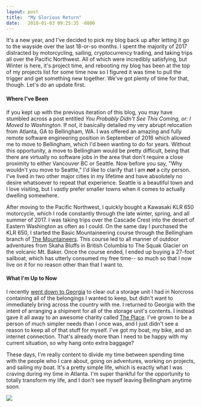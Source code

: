 ```yaml
---
layout: post
title:  "My Glorious Return"
date:   2018-01-03 09:25:35 -0800
---
```


It's a new year, and I've decided to pick my blog back up after letting it go to the wayside over the last 18-or-so months. I spent the majority of 2017 distracted by motorcycling, sailing, cryptocurrency trading, and taking trips all over the Pacific Northwest. All of which were incredibly satisfying, but Winter is here, it's project time, and rebooting my blog has been at the top of my projects list for some time now so I figured it was time to pull the trigger and get something new together. We've got plenty of time for that, though. Let's do an update first.

#### Where I've Been

If you kept up with the previous iteration of this blog, you may have stumbled across a post entitled _You Probably Didn't See This Coming, or: I Moved to Washington_. If not, it basically detailed my very abrupt relocation from Atlanta, GA to Bellingham, WA. I was offered an amazing and fully remote software engineering position in September of 2016 which allowed me to move to Bellingham, which I'd been wanting to do for years. Without this opportunity, a move to Bellingham would be pretty difficult, being that there are virtually no software jobs in the area that don't require a close proximity to either Vancouver BC or Seattle. Now before you say, "Why wouldn't you move to Seattle," I'd like to clarify that I am __*not*__ a city person. I've lived in two other major cities in my lifetime and have absolutely no desire whatsoever to repeat that experience. Seattle is a beautiful town and I love visiting, but I vastly prefer smaller towns when it comes to actually dwelling somewhere.

After moving to the Pacific Northwest, I quickly bought a Kawasaki KLR 650 motorcycle, which I rode constantly through the late winter, spring, and all summer of 2017. I was taking trips over the Cascade Crest into the desert of Eastern Washington as often as I could. On the same day I purchased the KLR 650, I started the Basic Mountaineering course through the Bellingham branch of [The Mountaineers](https://www.mountaineers.org/). This course led to all manner of outdoor adventures from Skaha Bluffs in British Columbia to The Squak Glacier on the volcanic Mt. Baker. Once the course ended, I ended up buying a 27-foot sailboat, which has utterly consumed my free time-- so much so that I now live on it for no reason other than that I want to.

#### What I'm Up to Now

I recently [went down to Georgia](https://www.youtube.com/watch?v=-gnDyhN5ilM) to clear out a storage unit I had in Norcross containing all of the belongings I wanted to keep, but didn't want to immediately bring across the country with me. I returned to Georgia with the intent of arranging a shipment for all of the storage unit's contents. I instead gave it all away to an awesome charity called [The Place](http://theplaceofforsyth.org/). I've grown to be a person of much simpler needs than I once was, and I just didn't see a reason to keep all of that stuff for myself. I've got my boat, my bike, and an internet connection. That's already more than I need to be happy with my current situation, so why hang onto extra baggage?

These days, I'm really content to divide my time between spending time with the people who I care about, going on adventures, working on projects, and sailing my boat. It's a pretty simple life, which is exactly what I was craving during my time in Atlanta. I'm super thankful for the opportunity to totally transform my life, and I don't see myself leaving Bellingham anytime soon.

![](https://s3.amazonaws.com/images.willricketts.com/sailing_2.jpg)
